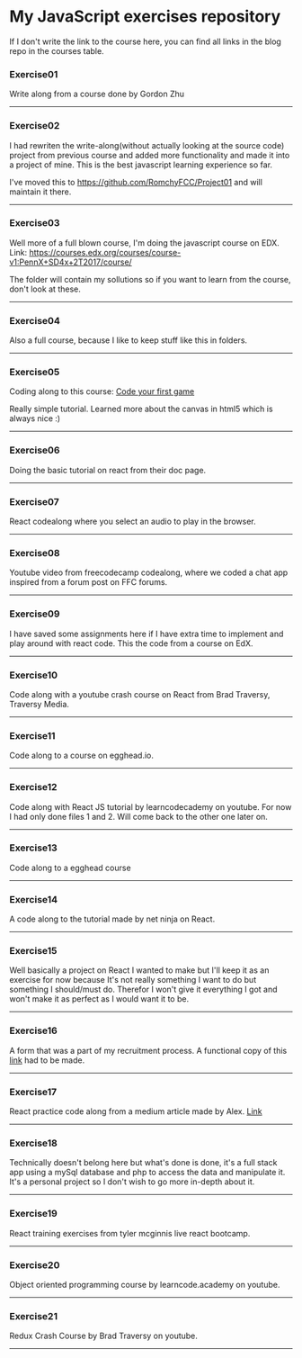 # My JavaScript exercises repository

If I don't write the link to the course here, you can find all links in the blog repo in the courses table.


### Exercise01



Write along from a course done by Gordon Zhu



---



### Exercise02



I had rewriten the write-along(without actually looking at the source code) project from previous course and added more functionality and made it into a project of mine. This is the best javascript learning experience so far.

I've moved this to https://github.com/RomchyFCC/Project01 and will maintain it there.



---

### Exercise03

Well more of a full blown course, I'm doing the javascript course on EDX.
Link: https://courses.edx.org/courses/course-v1:PennX+SD4x+2T2017/course/

The folder will contain my sollutions so if you want to learn from the course, don't look at these.

---

### Exercise04

Also a full course, because I like to keep stuff like this in folders.

---

### Exercise05

Coding along to this course: [Code your first game](https://www.udemy.com/code-your-first-game)

Really simple tutorial. Learned more about the canvas in html5 which is always nice :)

---

### Exercise06

Doing the basic tutorial on react from their doc page.

---

### Exercise07

React codealong where you select an audio to play in the browser.

---

### Exercise08

Youtube video from freecodecamp codealong, where we coded a chat app inspired from a forum post on FFC forums.

---

### Exercise09

I have saved some assignments here if I have extra time to implement and play around with react code.
This the code from a course on EdX.

---

### Exercise10

Code along with a youtube crash course on React from Brad Traversy, Traversy Media.

---

### Exercise11

Code along to a course on egghead.io.

---

### Exercise12

Code along with React JS tutorial by learncodecademy on youtube. For now I had only done files 1 and 2. Will come back to the other one later on.

---

### Exercise13

Code along to a egghead course

---

### Exercise14

A code along to the tutorial made by net ninja on React.

---

### Exercise15

Well basically a project on React I wanted to make but I'll keep it as an exercise for now because It's not really something I want to do but something I should/must do. Therefor I won't give it everything I got and won't make it as perfect as I would want it to be.

---

### Exercise16

A form that was a part of my recruitment process.
A functional copy of this [link](https://dribbble.com/shots/3767209-Discover-Form) had to be made.

---

### Exercise17

React practice code along from a medium article made by Alex. [Link](https://medium.freecodecamp.org/evolving-patterns-in-react-116140e5fe8f)

---

### Exercise18

Technically doesn't belong here but what's done is done, it's a full stack app using a mySql database and php to access the data and manipulate it.
It's a personal project so I don't wish to go more in-depth about it.

---

### Exercise19

React training exercises from tyler mcginnis live react bootcamp.

---

### Exercise20

Object oriented programming course by learncode.academy on youtube.

---

### Exercise21

Redux Crash Course by Brad Traversy on youtube.

---